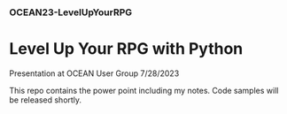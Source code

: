 ### OCEAN23-LevelUpYourRPG

# Level Up Your RPG with Python

Presentation at OCEAN User Group 7/28/2023


This repo contains the power point including my notes.
Code samples will be released shortly.
